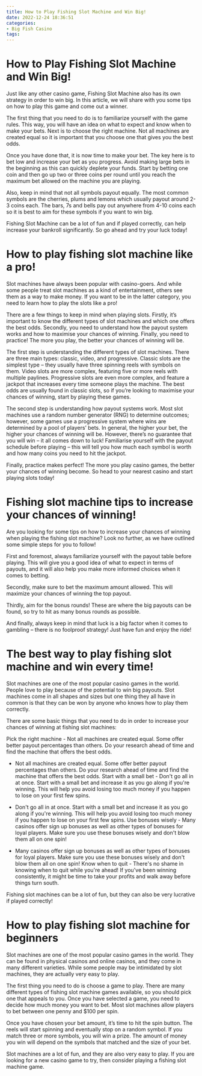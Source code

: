 ```yaml
---
title: How to Play Fishing Slot Machine and Win Big!
date: 2022-12-24 18:36:51
categories:
- Big Fish Casino
tags:
---
```



#  How to Play Fishing Slot Machine and Win Big!

Just like any other casino game, Fishing Slot Machine also has its own strategy in order to win big. In this article, we will share with you some tips on how to play this game and come out a winner.

The first thing that you need to do is to familiarize yourself with the game rules. This way, you will have an idea on what to expect and know when to make your bets. Next is to choose the right machine. Not all machines are created equal so it is important that you choose one that gives you the best odds.

Once you have done that, it is now time to make your bet. The key here is to bet low and increase your bet as you progress. Avoid making large bets in the beginning as this can quickly deplete your funds. Start by betting one coin and then go up two or three coins per round until you reach the maximum bet allowed on the machine you are playing.

Also, keep in mind that not all symbols payout equally. The most common symbols are the cherries, plums and lemons which usually payout around 2-3 coins each. The bars, 7s and bells pay out anywhere from 4-10 coins each so it is best to aim for these symbols if you want to win big.

Fishing Slot Machine can be a lot of fun and if played correctly, can help increase your bankroll significantly. So go ahead and try your luck today!

#  How to play fishing slot machine like a pro!

Slot machines have always been popular with casino-goers. And while some people treat slot machines as a kind of entertainment, others see them as a way to make money. If you want to be in the latter category, you need to learn how to play the slots like a pro!




There are a few things to keep in mind when playing slots. Firstly, it’s important to know the different types of slot machines and which one offers the best odds. Secondly, you need to understand how the payout system works and how to maximise your chances of winning. Finally, you need to practice! The more you play, the better your chances of winning will be.



The first step is understanding the different types of slot machines. There are three main types: classic, video, and progressive. Classic slots are the simplest type – they usually have three spinning reels with symbols on them. Video slots are more complex, featuring five or more reels with multiple paylines. Progressive slots are even more complex, and feature a jackpot that increases every time someone plays the machine. The best odds are usually found in classic slots, so if you’re looking to maximise your chances of winning, start by playing these games.



The second step is understanding how payout systems work. Most slot machines use a random number generator (RNG) to determine outcomes; however, some games use a progressive system where wins are determined by a pool of players’ bets. In general, the higher your bet, the higher your chances of winning will be. However, there’s no guarantee that you will win – it all comes down to luck! Familiarise yourself with the payout schedule before playing – this will tell you how much each symbol is worth and how many coins you need to hit the jackpot.



Finally, practice makes perfect! The more you play casino games, the better your chances of winning become. So head to your nearest casino and start playing slots today!

#  Fishing slot machine tips to increase your chances of winning!

Are you looking for some tips on how to increase your chances of winning when playing the fishing slot machine? Look no further, as we have outlined some simple steps for you to follow!

First and foremost, always familiarize yourself with the payout table before playing. This will give you a good idea of what to expect in terms of payouts, and it will also help you make more informed choices when it comes to betting.

Secondly, make sure to bet the maximum amount allowed. This will maximize your chances of winning the top payout.

Thirdly, aim for the bonus rounds! These are where the big payouts can be found, so try to hit as many bonus rounds as possible.

And finally, always keep in mind that luck is a big factor when it comes to gambling – there is no foolproof strategy! Just have fun and enjoy the ride!

#  The best way to play fishing slot machine and win every time!

Slot machines are one of the most popular casino games in the world. People love to play because of the potential to win big payouts. Slot machines come in all shapes and sizes but one thing they all have in common is that they can be won by anyone who knows how to play them correctly.

There are some basic things that you need to do in order to increase your chances of winning at fishing slot machines:

Pick the right machine - Not all machines are created equal. Some offer better payout percentages than others. Do your research ahead of time and find the machine that offers the best odds.

- Not all machines are created equal. Some offer better payout percentages than others. Do your research ahead of time and find the machine that offers the best odds. Start with a small bet - Don't go all in at once. Start with a small bet and increase it as you go along if you're winning. This will help you avoid losing too much money if you happen to lose on your first few spins.

- Don't go all in at once. Start with a small bet and increase it as you go along if you're winning. This will help you avoid losing too much money if you happen to lose on your first few spins. Use bonuses wisely - Many casinos offer sign up bonuses as well as other types of bonuses for loyal players. Make sure you use these bonuses wisely and don't blow them all on one spin!

- Many casinos offer sign up bonuses as well as other types of bonuses for loyal players. Make sure you use these bonuses wisely and don't blow them all on one spin! Know when to quit - There's no shame in knowing when to quit while you're ahead! If you've been winning consistently, it might be time to take your profits and walk away before things turn south.

Fishing slot machines can be a lot of fun, but they can also be very lucrative if played correctly!

#  How to play fishing slot machine for beginners

Slot machines are one of the most popular casino games in the world. They can be found in physical casinos and online casinos, and they come in many different varieties. While some people may be intimidated by slot machines, they are actually very easy to play.

The first thing you need to do is choose a game to play. There are many different types of fishing slot machine games available, so you should pick one that appeals to you. Once you have selected a game, you need to decide how much money you want to bet. Most slot machines allow players to bet between one penny and $100 per spin.

Once you have chosen your bet amount, it’s time to hit the spin button. The reels will start spinning and eventually stop on a random symbol. If you match three or more symbols, you will win a prize. The amount of money you win will depend on the symbols that matched and the size of your bet.

Slot machines are a lot of fun, and they are also very easy to play. If you are looking for a new casino game to try, then consider playing a fishing slot machine game.